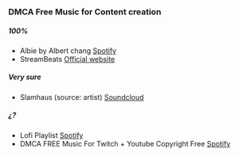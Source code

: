 ### DMCA Free Music for Content creation


##### 100%
- Albie by Albert chang <a href="https://open.spotify.com/artist/3A8eU5YgR9Ntz1C5XBKKaU?si=-FaS0_9yTk2xCUqGeboilQ" > Spotify</a>
- StreamBeats <a href="https://www.streambeats.com/">Official website</a>

##### Very sure  
-  Slamhaus (source: artist) <a href="https://soundcloud.com/slamhaus">Soundcloud</a>

##### ¿?
- Lofi Playlist <a href="https://open.spotify.com/playlist/07RXWmwNq9ysCqnX26axZB?si=XeCV1Wz5Q0-GaftFnQ_Ggw" >Spotify</a>
- DMCA FREE Music For Twitch + Youtube Copyright Free <a href="https://open.spotify.com/playlist/7cErfyfICFsFqYykCE9HCi">Spotify</a>
